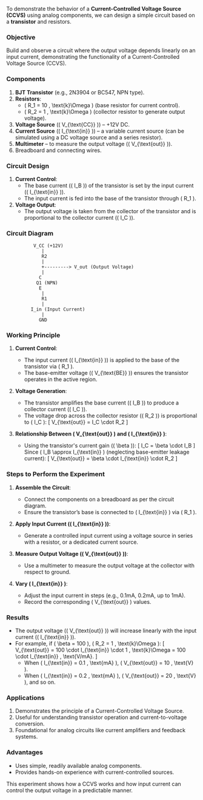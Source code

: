 To demonstrate the behavior of a **Current-Controlled Voltage Source (CCVS)** using analog components, we can design a simple circuit based on a **transistor** and resistors.

### **Objective**
Build and observe a circuit where the output voltage depends linearly on an input current, demonstrating the functionality of a Current-Controlled Voltage Source (CCVS).

### **Components**
1. **BJT Transistor** (e.g., 2N3904 or BC547, NPN type).
2. **Resistors**:
   - \( R_1 = 10 \, \text{k}\Omega \) (base resistor for current control).
   - \( R_2 = 1 \, \text{k}\Omega \) (collector resistor to generate output voltage).
3. **Voltage Source** (\( V_{\text{CC}} \)) – +12V DC.
4. **Current Source** (\( I_{\text{in}} \)) – a variable current source (can be simulated using a DC voltage source and a series resistor).
5. **Multimeter** – to measure the output voltage (\( V_{\text{out}} \)).
6. Breadboard and connecting wires.

### **Circuit Design**
1. **Current Control**:
   - The base current (\( I_B \)) of the transistor is set by the input current (\( I_{\text{in}} \)).
   - The input current is fed into the base of the transistor through \( R_1 \).
2. **Voltage Output**:
   - The output voltage is taken from the collector of the transistor and is proportional to the collector current (\( I_C \)).

### **Circuit Diagram**
```
          V_CC (+12V)
             |
             R2
             |
             +---------> V_out (Output Voltage)
             |
            C
           Q1 (NPN)
            E
             |
             R1
             |
         I_in (Input Current)
             |
            GND
```

### **Working Principle**
1. **Current Control**:
   - The input current (\( I_{\text{in}} \)) is applied to the base of the transistor via \( R_1 \).
   - The base-emitter voltage (\( V_{\text{BE}} \)) ensures the transistor operates in the active region.

2. **Voltage Generation**:
   - The transistor amplifies the base current (\( I_B \)) to produce a collector current (\( I_C \)).
   - The voltage drop across the collector resistor (\( R_2 \)) is proportional to \( I_C \):
     \[
     V_{\text{out}} = I_C \cdot R_2
     \]

3. **Relationship Between \( V_{\text{out}} \) and \( I_{\text{in}} \)**:
   - Using the transistor's current gain (\( \beta \)):
     \[
     I_C = \beta \cdot I_B
     \]
     Since \( I_B \approx I_{\text{in}} \) (neglecting base-emitter leakage current):
     \[
     V_{\text{out}} = \beta \cdot I_{\text{in}} \cdot R_2
     \]

### **Steps to Perform the Experiment**
1. **Assemble the Circuit**:
   - Connect the components on a breadboard as per the circuit diagram.
   - Ensure the transistor’s base is connected to \( I_{\text{in}} \) via \( R_1 \).

2. **Apply Input Current (\( I_{\text{in}} \))**:
   - Generate a controlled input current using a voltage source in series with a resistor, or a dedicated current source.

3. **Measure Output Voltage (\( V_{\text{out}} \))**:
   - Use a multimeter to measure the output voltage at the collector with respect to ground.

4. **Vary \( I_{\text{in}} \)**:
   - Adjust the input current in steps (e.g., 0.1mA, 0.2mA, up to 1mA).
   - Record the corresponding \( V_{\text{out}} \) values.

### **Results**
- The output voltage (\( V_{\text{out}} \)) will increase linearly with the input current (\( I_{\text{in}} \)).
- For example, if \( \beta = 100 \), \( R_2 = 1 \, \text{k}\Omega \):
  \[
  V_{\text{out}} = 100 \cdot I_{\text{in}} \cdot 1 \, \text{k}\Omega = 100 \cdot I_{\text{in}} \, \text{V/mA}.
  \]
  - When \( I_{\text{in}} = 0.1 \, \text{mA} \), \( V_{\text{out}} = 10 \, \text{V} \).
  - When \( I_{\text{in}} = 0.2 \, \text{mA} \), \( V_{\text{out}} = 20 \, \text{V} \), and so on.

### **Applications**
1. Demonstrates the principle of a Current-Controlled Voltage Source.
2. Useful for understanding transistor operation and current-to-voltage conversion.
3. Foundational for analog circuits like current amplifiers and feedback systems.

### **Advantages**
- Uses simple, readily available analog components.
- Provides hands-on experience with current-controlled sources.

This experiment shows how a CCVS works and how input current can control the output voltage in a predictable manner.
